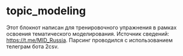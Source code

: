 # topic_modeling
Этот блокнот написан для тренировочного упражнения в рамках освоения тематического моделирования.
Источник сведений: https://t.me/MID_Russia.
Парсинг проводился с использованием телеграм бота 2csv.
